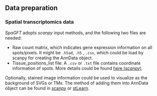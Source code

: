 ## Data preparation

### Spatial transcriptomics data
_SpaGFT_ adopts _scanpy_ input methods, and the following two files are needed:
- Raw count matrix, which indicates gene expression information on all spots/pixels. 
It might be ```.h5ad```,  ```.h5``` , ```.csv```, which could be load by 
scanpy for creating the AnnData object. 
- Tissue_positions_list file: A ```.csv``` or  ```.txt``` file contains coordinate
information of spots. More details could be found [here (_scanpy_)](https://scanpy.readthedocs.io/en/stable/api.html#reading).

Optionally, stained image information could be used to visualize as the background of SVGs or TMs. The method of adding them into 
AnnData object can be found in [scanpy](https://scanpy.readthedocs.io/en/stable/generated/scanpy.read_visium.html) or  [stLearn](https://stlearn.readthedocs.io/en/latest/stlearn.add.image.html).


